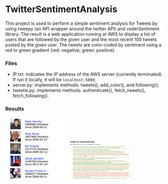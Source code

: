 # TwitterSentimentAnalysis

This project is used to perform a simple sentiment analysis for Tweets by using tweepy (an API wrapper around the twitter API) and vaderSentiment library. The result is a web application running at AWS to display a list of users that are followed by the given user and the most recent 100 tweets posted by the given user. The tweets are color-coded by sentiment using a red to green gradient (red: negative; green: positive).       


### Files     
- IP.txt: indicates the IP address of the AWS server (currently terminated). If run it locally, it will be `localhost:5000`;    
- server.py: implements methods: tweets(), add_color(), and following();  
- tweetie.py: implements methods: authenticate(), fetch_tweets(), fetch_following().      

### Results  
<img src="https://github.com/jingjuewang/TwitterSentimentAnalysis/blob/master/screenshots/trump_followers.jpg" alt="drawing" width="200px"/>
<img src="https://github.com/jingjuewang/TwitterSentimentAnalysis/blob/master/screenshots/trump_tweets.jpg" alt="t" width="200px"/>



